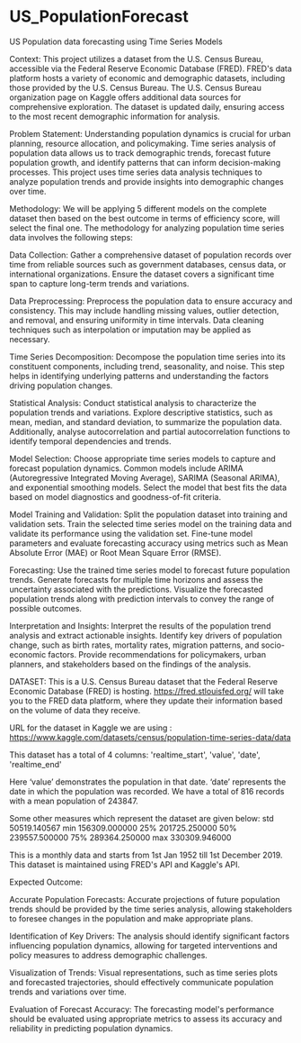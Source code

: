 # US_PopulationForecast
US Population data forecasting using Time Series Models

Context:
This project utilizes a dataset from the U.S. Census Bureau, accessible via the Federal Reserve Economic Database (FRED). FRED's data platform hosts a variety of economic and demographic datasets, including those provided by the U.S. Census Bureau. The U.S. Census Bureau organization page on Kaggle offers additional data sources for comprehensive exploration. The dataset is updated daily, ensuring access to the most recent demographic information for analysis.

Problem Statement:
Understanding population dynamics is crucial for urban planning, resource allocation, and policymaking. Time series analysis of population data allows us to track demographic trends, forecast future population growth, and identify patterns that can inform decision-making processes. This project uses time series data analysis techniques to analyze population trends and provide insights into demographic changes over time.

Methodology:
We will be applying 5 different models on the complete dataset then based on the best outcome in terms of efficiency score, will select the final one.
The methodology for analyzing population time series data involves the following steps:

Data Collection: Gather a comprehensive dataset of population records over time from reliable sources such as government databases, census data, or international organizations. Ensure the dataset covers a significant time span to capture long-term trends and variations.

Data Preprocessing: Preprocess the population data to ensure accuracy and consistency. This may include handling missing values, outlier detection, and removal, and ensuring uniformity in time intervals. Data cleaning techniques such as interpolation or imputation may be applied as necessary.

Time Series Decomposition: Decompose the population time series into its constituent components, including trend, seasonality, and noise. This step helps in identifying underlying patterns and understanding the factors driving population changes.

Statistical Analysis: Conduct statistical analysis to characterize the population trends and variations. Explore descriptive statistics, such as mean, median, and standard deviation, to summarize the population data. Additionally, analyse autocorrelation and partial autocorrelation functions to identify temporal dependencies and trends.

Model Selection: Choose appropriate time series models to capture and forecast population dynamics. Common models include ARIMA (Autoregressive Integrated Moving Average), SARIMA (Seasonal ARIMA), and exponential smoothing models. Select the model that best fits the data based on model diagnostics and goodness-of-fit criteria.

Model Training and Validation: Split the population dataset into training and validation sets. Train the selected time series model on the training data and validate its performance using the validation set. Fine-tune model parameters and evaluate forecasting accuracy using metrics such as Mean Absolute Error (MAE) or Root Mean Square Error (RMSE).

Forecasting: Use the trained time series model to forecast future population trends. Generate forecasts for multiple time horizons and assess the uncertainty associated with the predictions. Visualize the forecasted population trends along with prediction intervals to convey the range of possible outcomes.

Interpretation and Insights: Interpret the results of the population trend analysis and extract actionable insights. Identify key drivers of population change, such as birth rates, mortality rates, migration patterns, and socio-economic factors. Provide recommendations for policymakers, urban planners, and stakeholders based on the findings of the analysis.

DATASET:
This is a U.S. Census Bureau dataset that the Federal Reserve Economic Database (FRED) is hosting. https://fred.stlouisfed.org/ will take you to the FRED data platform, where they update their information based on the volume of data they receive.

URL for the dataset in Kaggle we are using : https://www.kaggle.com/datasets/census/population-time-series-data/data 

This dataset has a total of 4 columns: 'realtime_start', 'value', 'date', 'realtime_end'

Here ‘value’ demonstrates the population in that date. ‘date’ represents the date in which the population was recorded. We have a total of 816 records with a mean population of 243847. 

Some other measures which represent the dataset are given below:
std	50519.140567
min	156309.000000
25%	201725.250000
50%	239557.500000
75%	289364.250000
max	330309.946000

This is a monthly data and starts from 1st Jan 1952 till 1st December 2019.
This dataset is maintained using FRED's API and Kaggle's API.

Expected Outcome:

Accurate Population Forecasts:  Accurate projections of future population trends should be provided by the time series analysis, allowing stakeholders to foresee changes in the population and make appropriate plans.

Identification of Key Drivers: The analysis should identify significant factors influencing population dynamics, allowing for targeted interventions and policy measures to address demographic challenges.

Visualization of Trends: Visual representations, such as time series plots and forecasted trajectories, should effectively communicate population trends and variations over time.

Evaluation of Forecast Accuracy: The forecasting model's performance should be evaluated using appropriate metrics to assess its accuracy and reliability in predicting population dynamics.



